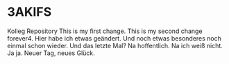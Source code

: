 # 3AKIFS
Kolleg Repository
This is my first change.
This is my second change forever4.
Hier habe ich etwas geändert.
Und noch etwas besonderes noch einmal schon wieder.
Und das letzte Mal?
Na hoffentlich.
Na ich weiß nicht.
Ja ja.
Neuer Tag, neues Glück.
